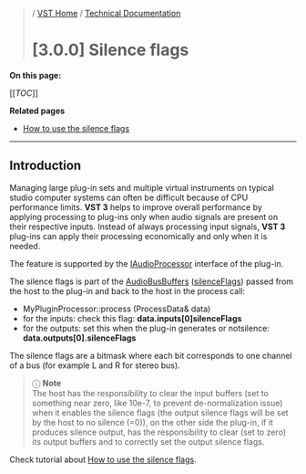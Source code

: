 >/ [VST Home](../../../) / [Technical Documentation](../../Index.md)
>
># [3.0.0] Silence flags

**On this page:**

[[_TOC_]]

**Related pages**

- [How to use the silence flags](../../../Tutorials/How+to+use+the+silence+flags.md)

---

## Introduction

Managing large plug-in sets and multiple virtual instruments on typical studio computer systems can often be difficult because of CPU performance limits. **VST 3** helps to improve overall performance by applying processing to plug-ins only when audio signals are present on their respective inputs. Instead of always processing input signals, **VST 3** plug-ins can apply their processing economically and only when it is needed.

The feature is supported by the [IAudioProcessor](https://steinbergmedia.github.io/vst3_doc/vstinterfaces/classSteinberg_1_1Vst_1_1IAudioProcessor.html) interface of the plug-in.

The silence flags is part of the [AudioBusBuffers](https://steinbergmedia.github.io/vst3_doc/vstinterfaces/structSteinberg_1_1Vst_1_1AudioBusBuffers.html) ([silenceFlags](https://steinbergmedia.github.io/vst3_doc/vstinterfaces/structSteinberg_1_1Vst_1_1AudioBusBuffers.html#a2c73b926e22ddb05193b6edd16a008f8)) passed from the host to the plug-in and back to the host in the process call:

- MyPluginProcessor::process (ProcessData& data)
- for the inputs: check this flag: **data.inputs[0]silenceFlags**
- for the outputs: set this when the plug-in generates or notsilence: **data.outputs[0].silenceFlags**

The silence flags are a bitmask where each bit corresponds to one channel of a bus (for example L and R for stereo bus).

>ⓘ **Note**\
>The host has the responsibility to clear the input buffers (set to something near zero, like 10e-7, to prevent de-normalization issue) when it enables the silence flags (the output silence flags will be set by the host to no silence (=0)), on the other side the plug-in, if it produces silence output, has the responsibility to clear (set to zero) its output buffers and to correctly set the output silence flags.

Check tutorial about [How to use the silence flags](../../../Tutorials/How+to+use+the+silence+flags.md).
